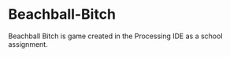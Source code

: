 Beachball-Bitch
===============

Beachball Bitch is game created in the Processing IDE as a school assignment.
